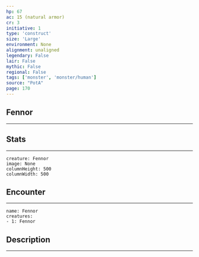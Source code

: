 ```yaml
---
hp: 67
ac: 15 (natural armor)
cr: 3
initiative: 1
type: 'construct'    
size: 'Large'
environment: None
alignment: unaligned
legendary: False
lair: False
mythic: False
regional: False
tags: ['monster', 'monster/human']
source: "PotA"
page: 170
---
```


## Fennor
---



## Stats
---

```statblock
creature: Fennor
image: None
columnHeight: 500
columnWidth: 500
```

## Encounter
---

```encounter-table
name: Fennor
creatures:
- 1: Fennor
```

## Description
---





